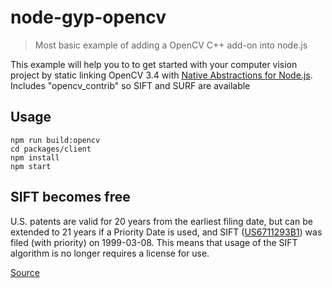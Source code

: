 # node-gyp-opencv

> Most basic example of adding a OpenCV C++ add-on into node.js

This example will help you to to get started with your computer vision project by static linking OpenCV 3.4 with [Native Abstractions for Node.js](https://github.com/nodejs/nan). Includes "opencv_contrib" so SIFT and SURF are available

## Usage

```
npm run build:opencv
cd packages/client
npm install
npm start
```

## SIFT becomes free

U.S. patents are valid for 20 years from the earliest filing date, but can be extended to 21 years if a Priority Date is used, and SIFT ([US6711293B1](https://patents.google.com/patent/US6711293B1/en)) was filed (with priority) on 1999-03-08. This means that usage of the SIFT algorithm is no longer requires a license for use.
    
[Source](https://piero.dev/2019/04/the-sift-patent-has-expired/)

